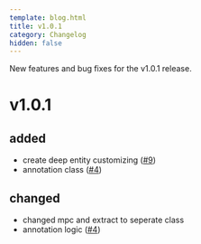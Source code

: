 ```yaml
---
template: blog.html
title: v1.0.1
category: Changelog
hidden: false
---
```


New features and bug fixes for the v1.0.1 release.

# v1.0.1

## added
- create deep entity customizing ([#9](https://github.com/miggi92/odata-fw/issues/9))
- annotation class ([#4](https://github.com/miggi92/odata-fw/issues/4))

## changed
- changed mpc and extract to seperate class
- annotation logic ([#4](https://github.com/miggi92/odata-fw/issues/4))